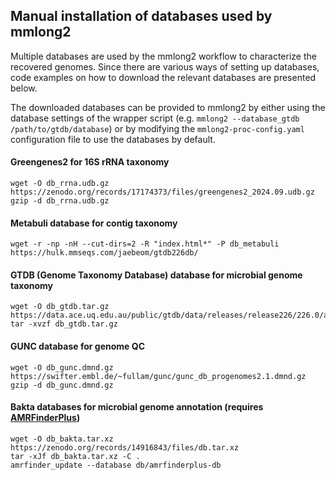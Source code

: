 ## Manual installation of databases used by mmlong2

Multiple databases are used by the mmlong2 workflow to characterize the recovered genomes.
Since there are various ways of setting up databases, code examples on how to download the relevant databases are presented below.
<br/>

The downloaded databases can be provided to mmlong2 by either using the database settings of the wrapper script (e.g. `mmlong2 --database_gtdb /path/to/gtdb/database`) or by modifying the `mmlong2-proc-config.yaml` configuration file to use the databases by default.
<br/>

#### Greengenes2 for 16S rRNA taxonomy
```
wget -O db_rrna.udb.gz https://zenodo.org/records/17174373/files/greengenes2_2024.09.udb.gz
gzip -d db_rrna.udb.gz
```

#### Metabuli database for contig taxonomy
```
wget -r -np -nH --cut-dirs=2 -R "index.html*" -P db_metabuli https://hulk.mmseqs.com/jaebeom/gtdb226db/
```

#### GTDB (Genome Taxonomy Database) database for microbial genome taxonomy
```
wget -O db_gtdb.tar.gz https://data.ace.uq.edu.au/public/gtdb/data/releases/release226/226.0/auxillary_files/gtdbtk_package/full_package/gtdbtk_r226_data.tar.gz
tar -xvzf db_gtdb.tar.gz
```

#### GUNC database for genome QC
```
wget -O db_gunc.dmnd.gz https://swifter.embl.de/~fullam/gunc/gunc_db_progenomes2.1.dmnd.gz
gzip -d db_gunc.dmnd.gz
```

#### Bakta databases for microbial genome annotation (requires [AMRFinderPlus](https://github.com/ncbi/amr/wiki))
```
wget -O db_bakta.tar.xz https://zenodo.org/records/14916843/files/db.tar.xz
tar -xJf db_bakta.tar.xz -C .
amrfinder_update --database db/amrfinderplus-db
```

[//]: # (Written by Mantas Sereika)
